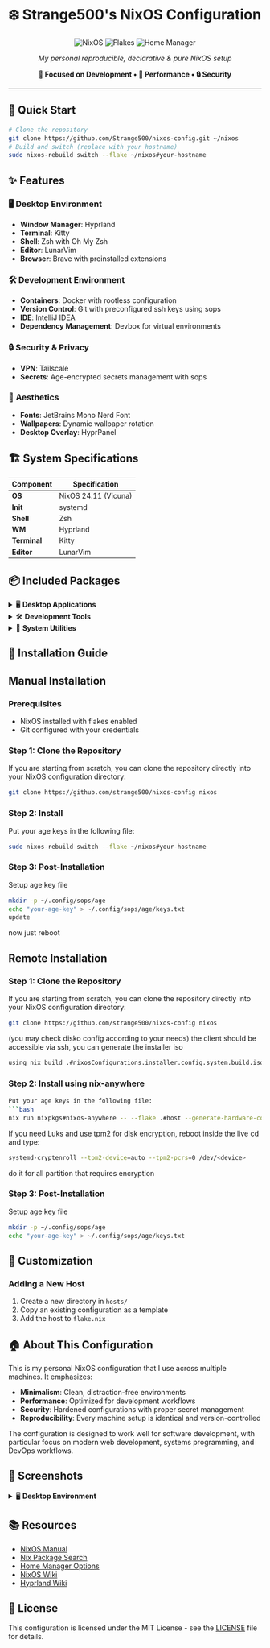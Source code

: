 # ❄️ Strange500's NixOS Configuration

<div align="center">

![NixOS](https://img.shields.io/badge/NixOS-5277C3?style=for-the-badge&logo=nixos&logoColor=white)
![Flakes](https://img.shields.io/badge/Nix_Flakes-Enabled-blue?style=for-the-badge)
![Home Manager](https://img.shields.io/badge/Home_Manager-Configured-orange?style=for-the-badge)


*My personal reproducible, declarative & pure NixOS setup*

**🎯 Focused on Development • 🚀 Performance • 🔒 Security**

</div>

---

## 🚀 Quick Start

```bash
# Clone the repository
git clone https://github.com/Strange500/nixos-config.git ~/nixos
# Build and switch (replace with your hostname)
sudo nixos-rebuild switch --flake ~/nixos#your-hostname
```

## ✨ Features

### 🖥️ **Desktop Environment**
- **Window Manager**: Hyprland
- **Terminal**: Kitty
- **Shell**: Zsh with Oh My Zsh
- **Editor**: LunarVim
- **Browser**: Brave with preinstalled extensions

### 🛠️ **Development Environment**
- **Containers**: Docker with rootless configuration
- **Version Control**: Git with preconfigured ssh keys using sops
- **IDE**: IntelliJ IDEA
- **Dependency Management**: Devbox for virtual environments

### 🔒 **Security & Privacy**
- **VPN**: Tailscale
- **Secrets**: Age-encrypted secrets management with sops

### 🎨 **Aesthetics**
- **Fonts**: JetBrains Mono Nerd Font
- **Wallpapers**: Dynamic wallpaper rotation
- **Desktop Overlay**: HyprPanel

## 🏗️ System Specifications

| Component | Specification        |
|-----------|----------------------|
| **OS** | NixOS 24.11 (Vicuna) |
| **Init** | systemd              |
| **Shell** | Zsh                  |
| **WM** | Hyprland             |
| **Terminal** | Kitty                |
| **Editor** | LunarVim             |

## 📦 Included Packages

<details>
<summary>🖥️ <b>Desktop Applications</b></summary>

- **Browser**: Firefox
- **Communication**: Discord
- **Media**: mpv
- **VM**: QEMU/KVM with virt-manager

</details>

<details>
<summary>🛠️ <b>Development Tools</b></summary>

- **Git Ecosystem**: Git, Lazygit
- **Containers**: Docker, Docker Compose

</details>

<details>
<summary>🔧 <b>System Utilities</b></summary>

- **System Monitoring**: btop, fastfetch
- **File Management**: yazi, bat
- **Archive Tools**: unzip, unrar
- **Network**: wget, curl, rsync

</details>

## 🚀 Installation Guide

## Manual Installation

### Prerequisites
- NixOS installed with flakes enabled
- Git configured with your credentials

### Step 1: Clone the Repository
If you are starting from scratch, you can clone the repository directly into your NixOS configuration directory:
```bash
git clone https://github.com/strange500/nixos-config nixos
```

### Step 2: Install 
Put your age keys in the following file:
```bash
sudo nixos-rebuild switch --flake ~/nixos#your-hostname
```

### Step 3: Post-Installation
Setup age key file
```bash
mkdir -p ~/.config/sops/age
echo "your-age-key" > ~/.config/sops/age/keys.txt
update
```

now just reboot

## Remote Installation

### Step 1: Clone the Repository
If you are starting from scratch, you can clone the repository directly into your NixOS configuration directory:
```bash
git clone https://github.com/strange500/nixos-config nixos
```

(you may check disko config according to your needs) the client should be accessible via ssh, you can generate the installer iso 
```bash
using nix build .#nixosConfigurations.installer.config.system.build.isoImage
```
### Step 2: Install using nix-anywhere
```bash
Put your age keys in the following file:
```bash
nix run nixpkgs#nixos-anywhere -- --flake .#host --generate-hardware-config nixos-generate-config ./hardware-configuration.nix root@ip-address
```
If you need Luks and use tpm2 for disk encryption, reboot inside the live cd and type:
```bash
systemd-cryptenroll --tpm2-device=auto --tpm2-pcrs=0 /dev/<device>
```
do it for all partition that requires encryption

### Step 3: Post-Installation

Setup age key file
```bash
mkdir -p ~/.config/sops/age
echo "your-age-key" > ~/.config/sops/age/keys.txt
```



## 🔧 Customization

### Adding a New Host
1. Create a new directory in `hosts/`
2. Copy an existing configuration as a template
4. Add the host to `flake.nix`


## 🏠 About This Configuration

This is my personal NixOS configuration that I use across multiple machines. It emphasizes:

- **Minimalism**: Clean, distraction-free environments
- **Performance**: Optimized for development workflows
- **Security**: Hardened configurations with proper secret management
- **Reproducibility**: Every machine setup is identical and version-controlled

The configuration is designed to work well for software development, with particular focus on modern web development, systems programming, and DevOps workflows.

## 📸 Screenshots

<details>
<summary>🖥️ <b>Desktop Environment</b></summary>

![Desktop](./docs/1751122954_grim.png)

![Desktop](./docs/1751122972_grim.png)

</details>


## 📚 Resources

- [NixOS Manual](https://nixos.org/manual/nixos/stable/)
- [Nix Package Search](https://search.nixos.org/)
- [Home Manager Options](https://nix-community.github.io/home-manager/options.html)
- [NixOS Wiki](https://nixos.wiki/)
- [Hyprland Wiki](https://wiki.hyprland.org/)

## 📄 License

This configuration is licensed under the MIT License - see the [LICENSE](LICENSE) file for details.
